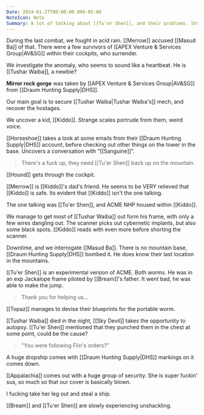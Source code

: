 ```yaml
---
Date: 2024-01-27T00:00:00.000-05:00
NoteIcon: Note
Summary: A lot of talking about [[Tu'er Shen]], and their problems. Stole a ship from [[Appalachia]].
---
```

During the last combat, we fought in acid rain.
[[Merrow]] accused [[Masud Ba]] of that.
There were a few survivors of [[APEX Venture & Services Group|AV&SG]] within their cockpits, who surrender.

We investigate the anomaly, who seems to sound like a heartbeat.
He is [[Tushar Waiba]], a newbie?

**Mirror rock gorge** was taken by [[APEX Venture & Services Group|AV&SG]] from [[Draum Hunting Supply|DHS]]. 

Our main goal is to secure [[Tushar Waiba|Tushar Waiba's]] mech, and recover the hostages.

We uncover a kid, [[Kiddo]]. 
Strange scales portrude from them, weird voice.

[[Horseshoe]] takes a look at some emails from their [[Draum Hunting Supply|DHS]] account, before checking out other things on the tower in the base.
Uncovers a conversation with "[[Sanguine]]".
> There's a fuck up, they need [[Tu'er Shen]] back up on the mountain.

[[Hound]] gets through the cockpit.

[[Merrow]] is [[Kiddo]]'s dad's friend. He seems to be VERY relieved that [[Kiddo]] is safe.
Its evident that [[Kiddo]] isn't the one talking.

The one talking was [[Tu'er Shen]], and ACME NHP housed within [[Kiddo]].

We manage to get most of [[Tushar Waiba]] out form his frame, with only a few wires dangling out.
The scanner picks out cybernetic implants, but also some black spots. [[Kiddo]] reads with even more before shorting the scanner.

Downtime, and we interrogate [[Masud Ba]]. There is no mountain base, [[Draum Hunting Supply|DHS]] bombed it. He does know their last location in the mountains.

[[Tu'er Shen]] is an experimental version of ACME. Both worms. He was in an exp Jackalope frame piloted by [[Bream]]'s father. It went bad, he was able to make the jump.
> Thank you for helping us...

[[Topaz]] manages to devise their blueprints for the portable worm.

[[Tushar Waiba]] died in the night, [[Sky Devil]] takes the opportunity to autopsy.
[[Tu'er Shen]] mentioned that they punched them in the chest at some point, could be the cause?
> "You were following Flin's orders?"

A huge dropship comes with [[Draum Hunting Supply|DHS]] markings on it comes down.

[[Appalachia]] comes out with a huge group of security. She is super fuckin' sus, so much so that our cover is basically blown.

I fucking take her leg out and steal a ship.

[[Bream]] and [[Tu'er Shen]] are slowly experiencing unshackling.
